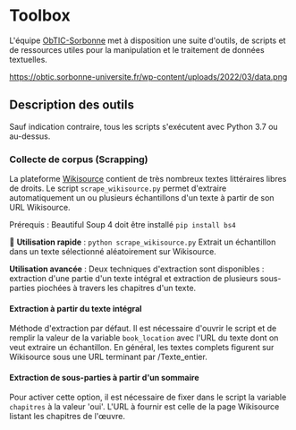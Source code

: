 # Toolbox

L'équipe [ObTIC-Sorbonne](https://obtic.sorbonne-universite.fr/) met à disposition une suite d'outils, de scripts et de ressources utiles pour la manipulation et le traitement de données textuelles.


https://obtic.sorbonne-universite.fr/wp-content/uploads/2022/03/data.png

## Description des outils

Sauf indication contraire, tous les scripts s'exécutent avec Python 3.7 ou au-dessus.

### Collecte de corpus (Scrapping)
La plateforme [Wikisource](https://fr.wikisource.org/wiki/Wikisource:Accueil) contient de très nombreux textes littéraires libres de droits. Le script `scrape_wikisource.py` permet d'extraire automatiquement un ou plusieurs échantillons d'un texte à partir de son URL Wikisource.

Prérequis : Beautiful Soup 4 doit être installé 
`pip install bs4`

📌  **Utilisation rapide** : `python scrape_wikisource.py`
Extrait un échantillon dans un texte sélectionné aléatoirement sur Wikisource.


**Utilisation avancée** : Deux techniques d'extraction sont disponibles : extraction d'une partie d'un texte intégral et extraction de plusieurs sous-parties piochées à travers les chapitres d'un texte.

#### Extraction à partir du texte intégral
Méthode d'extraction par défaut.
Il est nécessaire d'ouvrir le script et de remplir la valeur de la variable `book_location` avec l'URL du texte dont on veut extraire un échantillon.
En général, les textes complets figurent sur Wikisource sous une URL terminant par /Texte_entier.

#### Extraction de sous-parties à partir d'un sommaire
Pour activer cette option, il est nécessaire de fixer dans le script la variable `chapitres` à la valeur 'oui'.
L'URL à fournir est celle de la page Wikisource listant les chapitres de l'œuvre.
